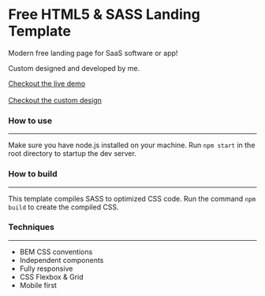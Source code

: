 # Free HTML5 & SASS Landing Template

Modern free landing page for SaaS software or app!

Custom designed and developed by me. 

[Checkout the live demo](https://sanderdebr.github.io/html-sass-landing-template/)
<br><br>
[Checkout the custom design](https://dribbble.com/shots/14445192-Landing-page-template)

### How to use
<hr/>

Make sure you have node.js installed on your machine. Run `npm start` in the root directory to startup the dev server.

### How to build
<hr/>

This template compiles SASS to optimized CSS code. Run the command `npm build` to create the compiled CSS.

### Techniques
<hr/>
<ul>
  <li>BEM CSS conventions</li>
  <li>Independent components</li>
  <li>Fully responsive</li>
  <li>CSS Flexbox & Grid</li>
  <li>Mobile first</li>
</ul>
